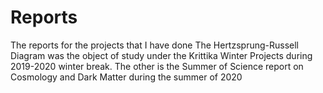 # Reports
The reports for the projects that I have done 
The Hertzsprung-Russell Diagram was the object of study under the Krittika Winter Projects during 2019-2020 winter break. The other is the Summer of Science report on Cosmology and Dark Matter during the summer of 2020
